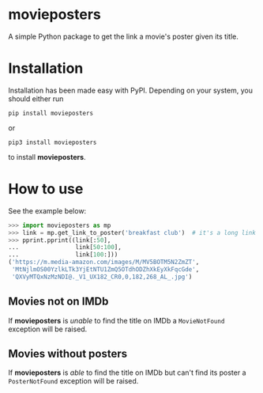 # movieposters

A simple Python package to get the link a movie's poster given its title.

# Installation

Installation has been made easy with PyPI. Depending on your system, you should either run

```pip install movieposters```

or

```pip3 install movieposters```

to install **movieposters**.

# How to use
See the example below:
```python
>>> import movieposters as mp
>>> link = mp.get_link_to_poster('breakfast club')  # it's a long link
>>> pprint.pprint((link[:50], 
...                link[50:100],
...                link[100:]))
('https://m.media-amazon.com/images/M/MV5BOTM5N2ZmZT',
 'MtNjlmOS00YzlkLTk3YjEtNTU1ZmQ5OTdhODZhXkEyXkFqcGde',
 'QXVyMTQxNzMzNDI@._V1_UX182_CR0,0,182,268_AL_.jpg')
```

## Movies not on IMDb
If **movieposters** is *unable* to find the title on IMDb a `MovieNotFound` exception will be raised.

## Movies without posters
If **movieposters** is *able* to find the title on IMDb but can't find its poster a `PosterNotFound` exception will be raised.